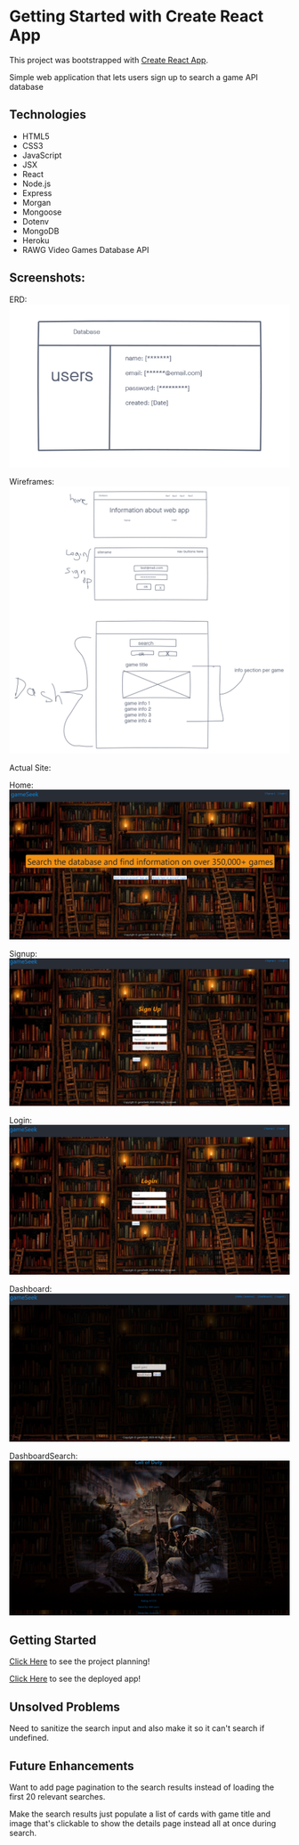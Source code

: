 # Getting Started with Create React App

This project was bootstrapped with [Create React App](https://github.com/facebook/create-react-app).

Simple web application that lets users sign up to search a game API database

## Technologies

- HTML5
- CSS3
- JavaScript
- JSX
- React
- Node.js
- Express
- Morgan
- Mongoose
- Dotenv
- MongoDB
- Heroku
- RAWG Video Games Database API

## Screenshots:

ERD:
![wireframe](./public/images/Project3GameSeekERD.png)

Wireframes:
![wireframe](./public/images/Project3GameSeekWireframe.png)

Actual Site:

Home:
![wireframe](./public/images/gameseekhome.PNG)

Signup:
![wireframe](./public/images/gameseeksignup.PNG)

Login:
![wireframe](./public/images/gameseeklogin.PNG)

Dashboard:
![wireframe](./public/images/gameseekdash.PNG)

DashboardSearch:
![wireframe](./public/images/gameseekdashsearch.PNG)

## Getting Started

[Click Here](https://trello.com/b/Bc3ImZDN/project-3#) to see the project planning!

[Click Here](https://gameseek.herokuapp.com/) to see the deployed app!

## Unsolved Problems

Need to sanitize the search input and also make it so it can't search if undefined.

## Future Enhancements

Want to add page pagination to the search results instead of loading the first 20 relevant searches.

Make the search results just populate a list of cards with game title and image that's clickable to show the details page instead all at once during search.
